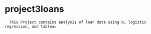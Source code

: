 # project3loans
      This Project contains analysis of loan data using R, logistic regression, and tableau
